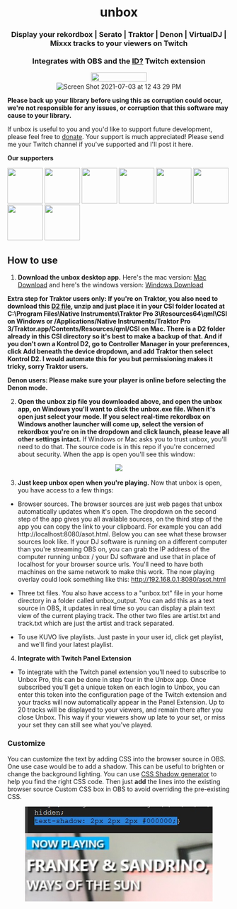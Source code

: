 <h1 align="center">unbox</h1>

<h3 align="center">
 Display your rekordbox | Serato | Traktor | Denon | VirtualDJ | Mixxx tracks to your viewers on Twitch<br><br>Integrates with OBS and the <a href="https://dashboard.twitch.tv/extensions/8zta7n4h8nuf47x2leo161amjvq44d-0.0.8">ID?</a> Twitch extension <br>
</h3>
<p align="center">
  <img  style="width: 50%; height: 50%" src="https://user-images.githubusercontent.com/17460309/132113955-90231c26-057f-4505-b26a-79fe19bc0b5f.gif" />
 <img style="width: 25%; height: 25%"  alt="Screen Shot 2021-07-03 at 12 43 29 PM" src="https://user-images.githubusercontent.com/17460309/124365356-47eeb580-dbfc-11eb-950f-8b73fb03e7dd.png">
</p>

**Please back up your library before using this as corruption could occur, we're not responsible for any issues, or corruption that this software may cause to your library.**

If unbox is useful to you and you'd like to support future development, please feel free to [donate](https://paypal.me/erikrichardlarson?locale.x=en_US). Your support is much appreciated! Please send me your Twitch channel if you've supported and I'll post it here. 

**Our supporters**

<p float="left">
 <a href="https://www.twitch.tv/dj_frankwillard"><img src="https://static-cdn.jtvnw.net/jtv_user_pictures/e00acb7c-4b8b-4227-9642-c4f0a5ce5962-profile_image-70x70.png" data-canonical-src="https://static-cdn.jtvnw.net/jtv_user_pictures/e00acb7c-4b8b-4227-9642-c4f0a5ce5962-profile_image-70x70.png" width="80" height="80" /></a>
<a href="https://www.twitch.tv/djaramistv"> <img src="https://static-cdn.jtvnw.net/jtv_user_pictures/93f54a41-ec11-459a-885f-bb5ce4550aa9-profile_image-300x300.png" data-canonical-src="https://static-cdn.jtvnw.net/jtv_user_pictures/93f54a41-ec11-459a-885f-bb5ce4550aa9-profile_image-300x300.png" width="80" height="80" /></a>
 <a href="https://www.twitch.tv/geoffbutler"> <img src="https://static-cdn.jtvnw.net/jtv_user_pictures/605cf17a-0145-4ee4-9fd0-f775c40cb196-profile_image-70x70.png" data-canonical-src="https://static-cdn.jtvnw.net/jtv_user_pictures/605cf17a-0145-4ee4-9fd0-f775c40cb196-profile_image-70x70.png" width="80" height="80" /></a>
  <a href="https://www.twitch.tv/reorderdj"> <img src="https://static-cdn.jtvnw.net/jtv_user_pictures/7716d257-49e5-41ec-8404-2a4883507b2a-profile_image-70x70.png" data-canonical-src="https://static-cdn.jtvnw.net/jtv_user_pictures/7716d257-49e5-41ec-8404-2a4883507b2a-profile_image-70x70.png" width="80" height="80" /></a>
 <a href="https://www.twitch.tv/djnixinthemix"> <img src="https://static-cdn.jtvnw.net/jtv_user_pictures/274b5a9f-e0e9-4f10-978b-38e35ced7736-profile_image-70x70.png" data-canonical-src="https://static-cdn.jtvnw.net/jtv_user_pictures/274b5a9f-e0e9-4f10-978b-38e35ced7736-profile_image-70x70.png" width="80" height="80" /></a>
  <a href="https://www.twitch.tv/hybrid_blak/"> <img src="https://static-cdn.jtvnw.net/jtv_user_pictures/5596fc47-d7aa-4082-ae88-b4cc07ceb032-profile_image-300x300.png" data-canonical-src="https://static-cdn.jtvnw.net/jtv_user_pictures/5596fc47-d7aa-4082-ae88-b4cc07ceb032-profile_image-300x300.png" width="80" height="80" /></a>
 <a href="https://www.twitch.tv/nt_demon_au"> <img src="https://static-cdn.jtvnw.net/jtv_user_pictures/d0ae4349-cbe5-4af2-83b6-3d407328fbde-profile_image-70x70.png" data-canonical-src="https://static-cdn.jtvnw.net/jtv_user_pictures/d0ae4349-cbe5-4af2-83b6-3d407328fbde-profile_image-70x70.png" width="80" height="80" /></a>
 <a href="https://www.twitch.tv/djrexy"> <img src="https://static-cdn.jtvnw.net/jtv_user_pictures/djrexy-profile_image-de773f4e44dcdeca-70x70.jpeg" data-canonical-src="https://static-cdn.jtvnw.net/jtv_user_pictures/djrexy-profile_image-de773f4e44dcdeca-70x70.jpeg" width="80" height="80" /></a>
</p>

## How to use
1. **Download the unbox desktop app.** Here's the mac version: [Mac Download](https://github.com/erikrichardlarson/unbox/releases/download/9.0/unbox_mac.zip) and here's the windows version: [Windows Download](https://github.com/erikrichardlarson/unbox/releases/download/9.1/unbox_windows.zip) 

**Extra step for Traktor users only: If you're on Traktor, you also need to download this [D2 file](https://github.com/erikrichardlarson/unbox/releases/download/7.0/D2.zip), unzip and just place it in your CSI folder located at C:\Program Files\Native Instruments\Traktor Pro 3\Resources64\qml\CSI on Windows or /Applications/Native Instruments/Traktor Pro 3/Traktor.app/Contents/Resources/qml/CSI on Mac. There is a D2 folder already in this CSI directory so it's best to make a backup of that. And if you don't own a Kontrol D2, go to Controller Manager in your preferences, click Add beneath the device dropdown, and add Traktor then select Kontrol D2. I would automate this for you but permissioning makes it tricky, sorry Traktor users.**

**Denon users: Please make sure your player is online before selecting the Denon mode.**

2. **Open the unbox zip file you downloaded above, and open the unbox app, on Windows you'll want to click the unbox.exe file. When it's open just select your mode. If you select real-time rekordbox on Windows another launcher will come up, select the version of rekordbox you're on in the dropdown and click launch, please leave all other settings intact.** If Windows or Mac asks you to trust unbox, you'll need to do that. The source code is in this repo if you're concerned about security. When the app is open you'll see this window:  
<p align="center">
<img src="https://media.discordapp.net/attachments/790269915444805656/842113372522676274/Screen_Shot_2021-05-12_at_11.57.24_AM.png?width=614&height=614" data-canonical-src="https://media.discordapp.net/attachments/790269915444805656/842113372522676274/Screen_Shot_2021-05-12_at_11.57.24_AM.png?width=614&height=614" />
</p>

3. **Just keep unbox open when you're playing.** Now that unbox is open, you have access to a few things:  

*  Browser sources. The browser sources are just web pages that unbox automatically updates when it's open. The dropdown on the second step of the app gives you all available sources, on the third step of the app you can copy the link to your clipboard. For example you can add http://localhost:8080/asot.html. Below you can see what these browser sources look like. If your DJ software is running on a different computer than you're streaming OBS on, you can grab the IP address of the computer running unbox / your DJ software and use that in place of localhost for your browser source urls. You'll need to have both machines on the same network to make this work. The now playing overlay could look something like this: http://192.168.0.1:8080/asot.html
 
*  Three txt files. You also have access to a "unbox.txt" file in your home directory in a folder called unbox_output. You can add this as a text source in OBS, it updates in real time so you can display a plain text view of the current playing track. The other two files are artist.txt and track.txt which are just the artist and track separated. 

*  To use KUVO live playlists. Just paste in your user id, click get playlist, and we'll find your latest playlist.

4. **Integrate with Twitch Panel Extension**

* To integrate with the Twitch panel extension you'll need to subscribe to Unbox Pro, this can be done in step four in the Unbox app. Once subscribed you'll get a unique token on each login to Unbox, you can enter this token into the configuration page of the Twitch extension and your tracks will now automatically appear in the Panel Extension. Up to 20 tracks will be displayed to your viewers, and remain there after you close Unbox. This way if your viewers show up late to your set, or miss your set they can still see what you've played. 

### Customize

You can customize the text by adding CSS into the browser source in OBS. One use case would be to add a shadow. This can be useful to brighten or change the background lighting.
You can use [CSS Shadow generator](https://html-css-js.com/css/generator/text-shadow/) to help you find the right CSS code. Then just **add** the lines into the existing browser source Custom CSS box in OBS to avoid overriding the pre-existing CSS.

<p align="center">
 <img src="images/shadow.jpg?raw=true" />
</p>

